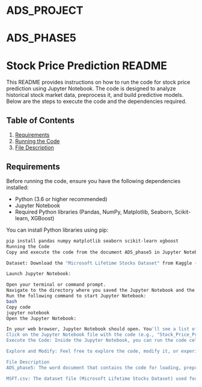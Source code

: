 # ADS_PROJECT
# ADS_PHASE5
# Stock Price Prediction README

This README provides instructions on how to run the code for stock price prediction using Jupyter Notebook. The code is designed to analyze historical stock market data, preprocess it, and build predictive models. Below are the steps to execute the code and the dependencies required.

## Table of Contents
1. [Requirements](#requirements)
2. [Running the Code](#running-the-code)
3. [File Description](#file-description)

## Requirements

Before running the code, ensure you have the following dependencies installed:

- Python (3.6 or higher recommended)
- Jupyter Notebook
- Required Python libraries (Pandas, NumPy, Matplotlib, Seaborn, Scikit-learn, XGBoost)

You can install Python libraries using pip:

```bash
pip install pandas numpy matplotlib seaborn scikit-learn xgboost
Running the Code
Copy and execute the code from the document ADS_phase5 in Jupyter Notebook

Dataset: Download the "Microsoft Lifetime Stocks Dataset" from Kaggle (https://www.kaggle.com/datasets/prasoonkottarathil/microsoft-lifetime-stocks-dataset) and save it in the same directory as the Jupyter Notebook file.

Launch Jupyter Notebook:

Open your terminal or command prompt.
Navigate to the directory where you saved the Jupyter Notebook and the dataset.
Run the following command to start Jupyter Notebook:
bash
Copy code
jupyter notebook
Open the Jupyter Notebook:

In your web browser, Jupyter Notebook should open. You'll see a list of files in your current directory.
Click on the Jupyter Notebook file with the code (e.g., "Stock_Price_Prediction.ipynb").
Execute the Code: Inside the Jupyter Notebook, you can run the code cells one by one. Use the "Run" button or press Shift+Enter while in a cell to execute it. Follow the code comments and markdown cells for guidance.

Explore and Modify: Feel free to explore the code, modify it, or experiment with different features or models for stock price prediction.

File Description
ADS_phase5: The word document that contains the code for loading, preprocessing, and modeling the stock price data.

MSFT.csv: The dataset file (Microsoft Lifetime Stocks Dataset) used for analysis. Downloaded from Kaggle using the following link (https://www.kaggle.com/datasets/prasoonkottarathil/microsoft-lifetime-stocks-dataset).
